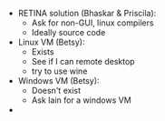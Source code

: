 - RETINA solution (Bhaskar & Priscila): 
	- Ask for non-GUI, linux compilers
	- Ideally source code
- Linux VM (Betsy):
	- Exists 
	- See if I can remote desktop
	- try to use wine
- Windows VM (Betsy):
	- Doesn't exist
	- Ask Iain for a windows VM
- 